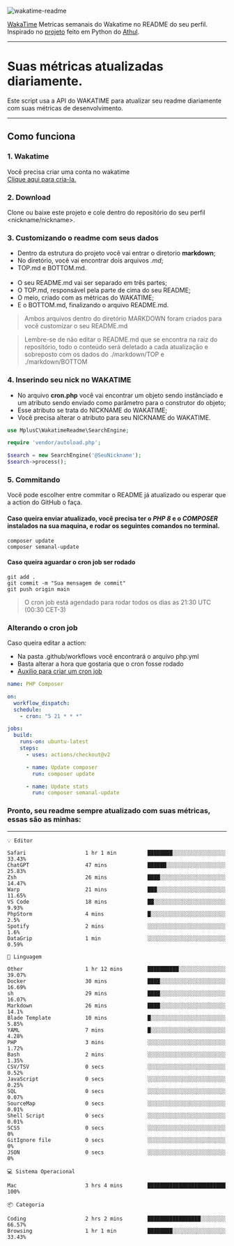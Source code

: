 ![wakatime-readme](https://socialify.git.ci/bymatheus/wakatime-readme/image?description=1&descriptionEditable=M%C3%A9tricas%20semanais%20do%20Wakatime%20no%20seu%20README%20de%20perfil.&font=KoHo&forks=1&language=1&owner=1&pattern=Signal&stargazers=1&theme=Dark)

[WakaTime](https://wakatime.com) Metricas semanais do Wakatime no README do seu perfil. <br>
Inspirado no [projeto](https://github.com/athul/waka-readme) feito em Python do [Athul](https://github.com/athul).
___

# Suas métricas atualizadas diariamente.
Este script usa a API do WAKATIME para atualizar seu readme diariamente com suas métricas de desenvolvimento.

___

## Como funciona

### 1. Wakatime
Você precisa criar uma conta no wakatime <br>
[Clique aqui para cria-la.](https://wakatime.com) 

### 2. Download
Clone ou baixe este projeto e cole dentro do repositório do seu perfil <nickname/nickname>.

### 3. Customizando o readme com seus dados
- Dentro da estrutura do projeto você vai entrar o diretorio **markdown**;  
- No diretório, você vai encontrar dois arquivos *.md*;
- TOP.md e BOTTOM.md.
<br><br>
- O seu README.md vai ser separado em três partes; 
- O TOP.md, responsável pela parte de cima do seu README;
- O meio, criado com as métricas do WAKATIME;
- E o BOTTOM.md, finalizando o arquivo README.md.<br>

> Ambos arquivos dentro do diretório MARKDOWN foram criados para você customizar o seu README.md

> Lembre-se de não editar o README.md que se encontra na raiz do repositório, todo o conteúdo será deletado a cada atualização e sobreposto com os dados do ./markdown/TOP e ./markdown/BOTTOM

### 4. Inserindo seu nick no WAKATIME
- No arquivo **cron.php** você vai encontrar um objeto sendo instânciado e um atributo sendo enviado como parâmetro para o construtor do objeto;
- Esse atributo se trata do NICKNAME do WAKATIME;
- Você precisa alterar o atributo para seu NICKNAME do WAKATIME.

```php
use MplusC\WakatimeReadme\SearchEngine;

require 'vendor/autoload.php';

$search = new SearchEngine('@SeuNickname');
$search->process();
```

### 5. Commitando
Você pode escolher entre commitar o README já atualizado ou esperar que a action do GitHub o faça. <br>

#### Caso queira enviar atualizado, você precisa ter o *PHP 8* e o *COMPOSER* instalados na sua maquina, e rodar os seguintes comandos no terminal.
```composer
composer update
composer semanal-update 
```

#### Caso queira aguardar o cron job ser rodado 
```git 
git add .
git commit -m "Sua mensagem de commit"
git push origin main
```

>O cron job está agendado para rodar todos os dias as 21:30 UTC (00:30 CET-3) 

### Alterando o cron job
Caso queira editar a action:

- Na pasta .github/workflows você encontrará o arquivo php.yml
- Basta alterar a hora que gostaria que o cron fosse rodado
- [Auxilio para criar um cron job](https://crontab.guru)

```yml
name: PHP Composer

on:
  workflow_dispatch:
  schedule:
    - cron: "5 21 * * *"

jobs:
  build:
    runs-on: ubuntu-latest
    steps:
      - uses: actions/checkout@v2

      - name: Update composer
        run: composer update

      - name: Update stats
        run: composer semanal-update
```

### Pronto, seu readme sempre atualizado com suas métricas, essas são as minhas:

___
```text
💡 Editor

Safari                   1 hr 1 min          ████████░░░░░░░░░░░░░░░░░     33.43%
ChatGPT                  47 mins             ██████░░░░░░░░░░░░░░░░░░░     25.83%
Zsh                      26 mins             ████░░░░░░░░░░░░░░░░░░░░░     14.47%
Warp                     21 mins             ███░░░░░░░░░░░░░░░░░░░░░░     11.65%
VS Code                  18 mins             ██░░░░░░░░░░░░░░░░░░░░░░░      9.93%
PhpStorm                 4 mins              █░░░░░░░░░░░░░░░░░░░░░░░░       2.5%
Spotify                  2 mins              ░░░░░░░░░░░░░░░░░░░░░░░░░       1.6%
DataGrip                 1 min               ░░░░░░░░░░░░░░░░░░░░░░░░░      0.59%
```
```text
💬 Linguagem

Other                    1 hr 12 mins        ██████████░░░░░░░░░░░░░░░     39.07%
Docker                   30 mins             ████░░░░░░░░░░░░░░░░░░░░░     16.69%
sh                       29 mins             ████░░░░░░░░░░░░░░░░░░░░░     16.07%
Markdown                 26 mins             ████░░░░░░░░░░░░░░░░░░░░░      14.1%
Blade Template           10 mins             █░░░░░░░░░░░░░░░░░░░░░░░░      5.85%
YAML                     7 mins              █░░░░░░░░░░░░░░░░░░░░░░░░      4.28%
PHP                      3 mins              ░░░░░░░░░░░░░░░░░░░░░░░░░      1.72%
Bash                     2 mins              ░░░░░░░░░░░░░░░░░░░░░░░░░      1.35%
CSV/TSV                  0 secs              ░░░░░░░░░░░░░░░░░░░░░░░░░      0.52%
JavaScript               0 secs              ░░░░░░░░░░░░░░░░░░░░░░░░░      0.25%
SQL                      0 secs              ░░░░░░░░░░░░░░░░░░░░░░░░░      0.07%
SourceMap                0 secs              ░░░░░░░░░░░░░░░░░░░░░░░░░      0.01%
Shell Script             0 secs              ░░░░░░░░░░░░░░░░░░░░░░░░░      0.01%
SCSS                     0 secs              ░░░░░░░░░░░░░░░░░░░░░░░░░         0%
GitIgnore file           0 secs              ░░░░░░░░░░░░░░░░░░░░░░░░░         0%
JSON                     0 secs              ░░░░░░░░░░░░░░░░░░░░░░░░░         0%
```
```text
💻 Sistema Operacional

Mac                      3 hrs 4 mins        █████████████████████████       100%
```
```text
📦 Categoria

Coding                   2 hrs 2 mins        █████████████████░░░░░░░░     66.57%
Browsing                 1 hr 1 min          ████████░░░░░░░░░░░░░░░░░     33.43%
```
